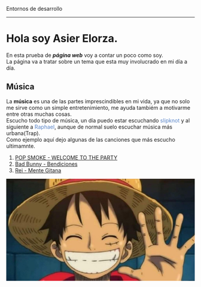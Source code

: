 Entornos de desarrollo
****

# Hola soy Asier Elorza.
En esta prueba de ***página web*** voy a contar un poco como soy.
<br>La página va a tratar sobre un tema que esta muy involucrado en mi día a día.

## Música
La **música** es una de las partes imprescindibles en mi vida, ya que no solo me sirve como un simple entretenimiento, me ayuda tambiém a motivarme entre otras muchas cosas.
<br>Escucho todo tipo de música, un día puedo estar escuchando <font color="#5985C9" > slipknot </font> y al siguiente a <font color="#5985C9" >Raphael</font>, aunque de normal suelo escuchar música más urbana(Trap).
<br>Como ejemplo aquí dejo algunas de las canciones que más escucho ultimamnte.

1. [POP SMOKE - WELCOME TO THE PARTY](https://www.youtube.com/watch?v=usu0XY4QNB0)
2. [Bad Bunny - Bendiciones](https://www.youtube.com/watch?v=z2Mp_jPkAYs)
3. [Rei - Mente Gitana](https://www.youtube.com/watch?v=Pc3bQibwaGI)

![Foto](one-piece-luffy-alegre.jpg)




